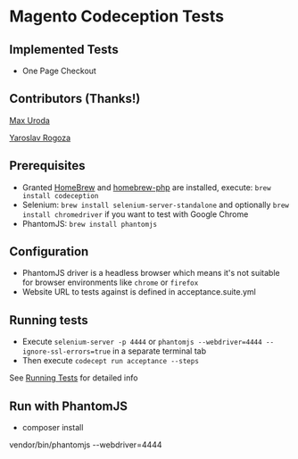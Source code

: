 # Magento Codeception Tests

## Implemented Tests

* One Page Checkout

## Contributors (Thanks!)

[Max Uroda](https://github.com/u-maxx)

[Yaroslav Rogoza](https://github.com/rogyar)

## Prerequisites

* Granted [HomeBrew](http://homebrew.sh) and [homebrew-php](https://github.com/Homebrew/homebrew-php#installation) are installed, execute:
    `brew install codeception`
* Selenium:
    `brew install selenium-server-standalone` and optionally `brew install chromedriver` if you want to test with Google Chrome
* PhantomJS:
    `brew install phantomjs`
    
## Configuration

* PhantomJS driver is a headless browser which means it's not suitable for browser environments like `chrome` or `firefox`
* Website URL to tests against is defined in acceptance.suite.yml

## Running tests

* Execute `selenium-server -p 4444` or `phantomjs --webdriver=4444 --ignore-ssl-errors=true` in a separate terminal tab
* Then execute `codecept run acceptance --steps`

See [Running Tests](http://codeception.com/docs/02-GettingStarted#Running-Tests) for detailed info

## Run with PhantomJS

* composer install

vendor/bin/phantomjs --webdriver=4444

